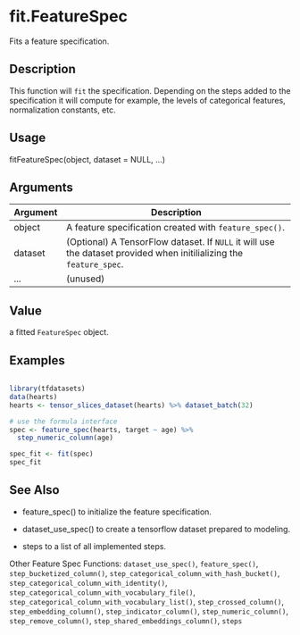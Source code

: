 # fit.FeatureSpec


Fits a feature specification.




## Description

This function will ``fit`` the specification. Depending
on the steps added to the specification it will compute
for example, the levels of categorical features, normalization
constants, etc.





## Usage

fitFeatureSpec(object, dataset = NULL, ...)





## Arguments


Argument      |Description
------------- |----------------
object | A feature specification created with `feature_spec()`.
dataset | (Optional) A TensorFlow dataset. If ``NULL`` it will use the dataset provided when initilializing the ``feature_spec``.
... | (unused)





## Value

a fitted ``FeatureSpec`` object.





## Examples

```r

library(tfdatasets)
data(hearts)
hearts <- tensor_slices_dataset(hearts) %>% dataset_batch(32)

# use the formula interface
spec <- feature_spec(hearts, target ~ age) %>%
  step_numeric_column(age)

spec_fit <- fit(spec)
spec_fit

```





## See Also



*  feature_spec() to initialize the feature specification.

*  dataset_use_spec() to create a tensorflow dataset prepared to modeling.

*  steps to a list of all implemented steps.


Other Feature Spec Functions: 
`dataset_use_spec()`,
`feature_spec()`,
`step_bucketized_column()`,
`step_categorical_column_with_hash_bucket()`,
`step_categorical_column_with_identity()`,
`step_categorical_column_with_vocabulary_file()`,
`step_categorical_column_with_vocabulary_list()`,
`step_crossed_column()`,
`step_embedding_column()`,
`step_indicator_column()`,
`step_numeric_column()`,
`step_remove_column()`,
`step_shared_embeddings_column()`,
`steps`



